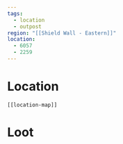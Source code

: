 ```yaml
---
tags:
  - location
  - outpost
region: "[[Shield Wall - Eastern]]"
location:
  - 6057
  - 2259
---
```

# Location
```meta-bind-embed
[[location-map]]
```
# Loot
